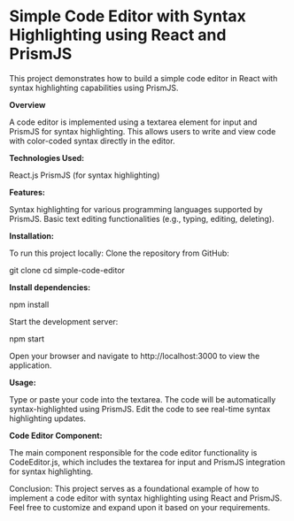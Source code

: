 # Simple Code Editor with Syntax Highlighting using React and PrismJS

This project demonstrates how to build a simple code editor in React with syntax highlighting capabilities using PrismJS.

**Overview**

A code editor is implemented using a textarea element for input and PrismJS for syntax highlighting. This allows users to write and view code with color-coded syntax directly in the editor.

**Technologies Used:**

React.js
PrismJS (for syntax highlighting)

**Features:**

Syntax highlighting for various programming languages supported by PrismJS.
Basic text editing functionalities (e.g., typing, editing, deleting).

**Installation:**

To run this project locally:
Clone the repository from GitHub:

git clone <repository-url>
cd simple-code-editor

**Install dependencies:**

npm install

Start the development server:

npm start

Open your browser and navigate to http://localhost:3000 to view the application.

**Usage:**

Type or paste your code into the textarea.
The code will be automatically syntax-highlighted using PrismJS.
Edit the code to see real-time syntax highlighting updates.

**Code Editor Component:**

The main component responsible for the code editor functionality is CodeEditor.js, which includes the textarea for input and PrismJS integration for syntax highlighting.

Conclusion:
This project serves as a foundational example of how to implement a code editor with syntax highlighting using React and PrismJS. Feel free to customize and expand upon it based on your requirements.

